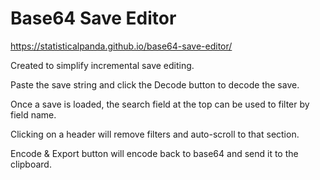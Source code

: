 # Base64 Save Editor

https://statisticalpanda.github.io/base64-save-editor/

Created to simplify incremental save editing.

Paste the save string and click the Decode button to decode the save.

Once a save is loaded, the search field at the top can be used to filter by field name.

Clicking on a header will remove filters and auto-scroll to that section.

Encode & Export button will encode back to base64 and send it to the clipboard.
